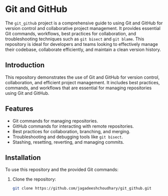 # Git and GitHub
The `git_github` project is a comprehensive guide to using Git and GitHub for version control and collaborative project management. It provides essential Git commands, workflows, best practices for collaboration, and troubleshooting techniques such as `git bisect` and `git blame`. This repository is ideal for developers and teams looking to effectively manage their codebase, collaborate efficiently, and maintain a clean version history.

## Introduction

This repository demonstrates the use of Git and GitHub for version control, collaboration, and efficient project management. It includes best practices, commands, and workflows that are essential for managing repositories using Git and GitHub.

## Features

- Git commands for managing repositories.
- GitHub commands for interacting with remote repositories.
- Best practices for collaboration, branching, and merging.
- Troubleshooting and debugging tools like `git bisect`.
- Stashing, resetting, reverting, and managing commits.

## Installation

To use this repository and the provided Git commands:

1. Clone the repository:
   ```bash
   git clone https://github.com/jagadeeshchoudhary/git_github.git
